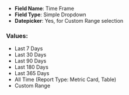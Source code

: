 * **Field Name**: Time Frame
* **Field Type**: Simple Dropdown
* **Datepicker**: Yes, for Custom Range selection

### Values:
- Last 7 Days
- Last 30 Days
- Last 90 Days
- Last 180 Days
- Last 365 Days
- All Time (Report Type: Metric Card, Table)
- Custom Range